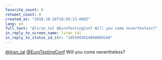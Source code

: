 ```yaml
---
favorite_count: 0
retweet_count: 0
created_at: "2018-10-26T18:50:23.000Z"
lang: en
full_text: "@liran_tal @EuroTestingConf Will you come nevertheless?"
in_reply_to_screen_name: liran_tal
in_reply_to_status_id_str: "1055893014068060160"
---
```


[@liran_tal](https://twitter.com/liran_tal)
[@EuroTestingConf](https://twitter.com/EuroTestingConf) Will you come
nevertheless?
